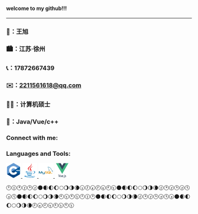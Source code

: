 
#### welcome to my github!!! 

-----------------------------------------------------------------------------------------------------------------------------------------------------------------------------------------------------------------------

### 🧒：王旭
### 🏙️：江苏·徐州
### 📞：17872667439
### ✉️：2211561618@qq.com
### 👨‍🎓：计算机硕士
### 🔨：Java/Vue/c++

<h3 align="left">Connect with me:</h3>
<p align="left">
</p>

<h3 align="left">Languages and Tools:</h3>
<p align="left"> <a href="https://www.w3schools.com/cpp/" target="_blank" rel="noreferrer"> <img src="https://raw.githubusercontent.com/devicons/devicon/master/icons/cplusplus/cplusplus-original.svg" alt="cplusplus" width="40" height="40"/> </a> <a href="https://www.java.com" target="_blank" rel="noreferrer"> <img src="https://raw.githubusercontent.com/devicons/devicon/master/icons/java/java-original.svg" alt="java" width="40" height="40"/> </a> <a href="https://www.mysql.com/" target="_blank" rel="noreferrer"> <img src="https://raw.githubusercontent.com/devicons/devicon/master/icons/mysql/mysql-original-wordmark.svg" alt="mysql" width="40" height="40"/> </a> <a href="https://vuejs.org/" target="_blank" rel="noreferrer"> <img src="https://raw.githubusercontent.com/devicons/devicon/master/icons/vuejs/vuejs-original-wordmark.svg" alt="vuejs" width="40" height="40"/> </a> </p>


🕛🕧🕐🕜🕑🕝🌑🌒🌓🌔🌕🌖🌗🌘🕡🕖🕢🕗🕣🕘🕤🌑🌒🌓🌔🌕🌖🌗🌘🕜🕑🕝🕒🕞🕓🕟🕔🌑🌒🌓🌔🌕🌖🌗🌘🕙🕥🕚🕦🕛🕧🕐🌑🌒🌓🌔🌕🌖🌗🌘🕜🕑🕝🕒🕞🕓🕟🌑🌒🌓🌔🌕🌖🌗🌘🕗🕣🕘🕤🕙🕥🕚🕦




<!--
**wxCake/wxCake** is a ✨ _special_ ✨ repository because its `README.md` (this file) appears on your GitHub profile.

Here are some ideas to get you started:

- 🔭 I’m currently working on ...
- 🌱 I’m currently learning ...
- 👯 I’m looking to collaborate on ...
- 🤔 I’m looking for help with ...
- 💬 Ask me about ...
- 📫 How to reach me: ...
- 😄 Pronouns: ...
- ⚡ Fun fact: ...
-->
